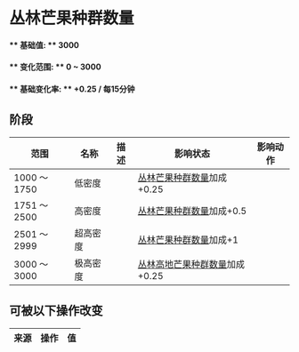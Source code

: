 # 丛林芒果种群数量  
#### ** 基础值: ** 3000   
#### ** 变化范围: ** 0 ~ 3000  
#### ** 基础变化率: ** +0.25 / 每15分钟  
## 阶段  
范围  |  名称  |  描述  |  影响状态  |  影响动作  
----  |  ----  |  ----  |  ----  |  ----  
1000 ～ 1750  |  低密度  |    |  [丛林芒果种群数量](Mango_JunglePop.md)加成+0.25  |    
1751 ～ 2500  |  高密度  |    |  [丛林芒果种群数量](Mango_JunglePop.md)加成+0.5  |    
2501 ～ 2999  |  超高密度  |    |  [丛林芒果种群数量](Mango_JunglePop.md)加成+1  |    
3000 ～ 3000  |  极高密度  |    |  [丛林高地芒果种群数量](Mango_JungleHighlandsPop.md)加成+0.25  |    
## 可被以下操作改变  
来源  |  操作  |  值  
----  |  ----  |  ----  
